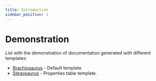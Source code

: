 ```yaml
---
title: Introduction
sidebar_position: 1
---
```


# Demonstration

List with the demonstration of documentation generated with different templates:

- [Brachiosaurus](/demo/brachiosaurus/overview) - Default template.
- [Stegosaurus](/demo/stegosaurus/overview) - Properties table template.
